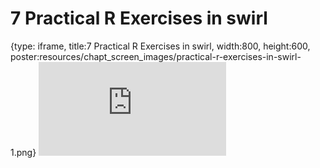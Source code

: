 # 7 Practical R Exercises in swirl
 
{type: iframe, title:7 Practical R Exercises in swirl, width:800, height:600, poster:resources/chapt_screen_images/practical-r-exercises-in-swirl-1.png}
![](https://b7m.github.io/Regression_Models/no_toc/practical-r-exercises-in-swirl-1.html)
 

 
